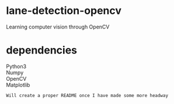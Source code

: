 # lane-detection-opencv
Learning computer vision through OpenCV

# dependencies
Python3 \
Numpy \
OpenCV \
Matplotlib 

`Will create a proper README once I have made some more headway`

